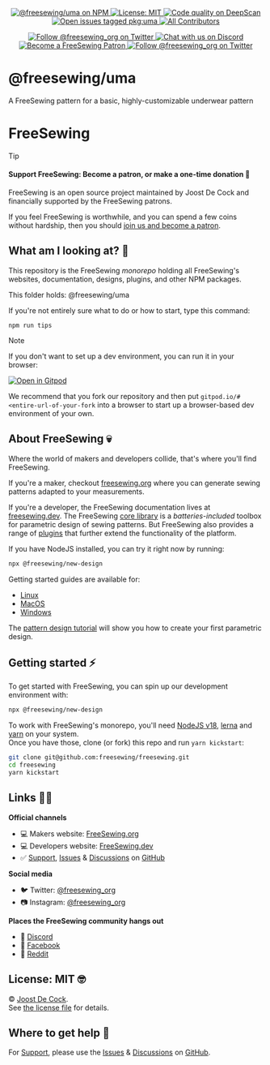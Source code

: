 <p align='center'><a
  href="https://www.npmjs.com/package/@freesewing/uma"
  title="@freesewing/uma on NPM"
  ><img src="https://img.shields.io/npm/v/@freesewing/uma.svg"
  alt="@freesewing/uma on NPM"/>
  </a><a
  href="https://opensource.org/licenses/MIT"
  title="License: MIT"
  ><img src="https://img.shields.io/npm/l/@freesewing/uma.svg?label=License"
  alt="License: MIT"/>
  </a><a
  href="https://deepscan.io/dashboard#view=project&tid=2114&pid=2993&bid=23256"
  title="Code quality on DeepScan"
  ><img src="https://deepscan.io/api/teams/2114/projects/2993/branches/23256/badge/grade.svg"
  alt="Code quality on DeepScan"/>
  </a><a
  href="https://github.com/freesewing/freesewing/issues?q=is%3Aissue+is%3Aopen+label%3Apkg%3Auma"
  title="Open issues tagged pkg:uma"
  ><img src="https://img.shields.io/github/issues/freesewing/freesewing/pkg:uma.svg?label=Issues"
  alt="Open issues tagged pkg:uma"/>
  </a><a
  href="#contributors-"
  title="All Contributors"
  ><img src="https://img.shields.io/badge/all_contributors-125-pink.svg"
  alt="All Contributors"/>
  </a></p><p align='center'><a
  href="https://twitter.com/freesewing_org"
  title="Follow @freesewing_org on Twitter"
  ><img src="https://img.shields.io/badge/%F3%A0%80%A0-Follow%20us-blue.svg?logo=twitter&logoColor=white&logoWidth=15"
  alt="Follow @freesewing_org on Twitter"/>
  </a><a
  href="https://chat.freesewing.org"
  title="Chat with us on Discord"
  ><img src="https://img.shields.io/discord/698854858052075530?label=Chat%20on%20Discord"
  alt="Chat with us on Discord"/>
  </a><a
  href="https://freesewing.org/patrons/join"
  title="Become a FreeSewing Patron"
  ><img src="https://img.shields.io/badge/%F3%A0%80%A0-Support%20us-blueviolet.svg?logo=cash-app&logoColor=white&logoWidth=15"
  alt="Become a FreeSewing Patron"/>
  </a><a
  href="https://instagram.com/freesewing_org"
  title="Follow @freesewing_org on Twitter"
  ><img src="https://img.shields.io/badge/%F3%A0%80%A0-Follow%20us-E4405F.svg?logo=instagram&logoColor=white&logoWidth=15"
  alt="Follow @freesewing_org on Twitter"/>
  </a></p>

# @freesewing/uma

A FreeSewing pattern for a basic, highly-customizable underwear pattern



# FreeSewing

> [!TIP]
>#### Support FreeSewing: Become a patron, or make a one-time donation 🥰
>
> FreeSewing is an open source project maintained by Joost De Cock and financially supported by the FreeSewing patrons.
>
> If you feel FreeSewing is worthwhile, and you can spend a few coins without
hardship, then you should [join us and become a patron](https://freesewing.org/community/join).

## What am I looking at? 🤔

This repository is the FreeSewing *monorepo* holding all FreeSewing's websites, documentation, designs, plugins, and other NPM packages.

This folder holds: @freesewing/uma

If you're not entirely sure what to do or how to start, type this command:

```
npm run tips
```

> [!NOTE]
> If you don't want to set up a dev environment, you can run it in your browser:
> 
> [![Open in Gitpod](https://gitpod.io/button/open-in-gitpod.svg)](https://gitpod.io/#https://github.com/freesewing/freesewing)
> 
> We recommend that you fork our repository and then 
> put `gitpod.io/#<entire-url-of-your-fork` into a browser 
> to start up a browser-based dev environment of your own.

## About FreeSewing 💀

Where the world of makers and developers collide, that's where you'll find FreeSewing.

If you're a maker, checkout [freesewing.org](https://freesewing.org/) where you can generate
sewing patterns adapted to your measurements.

If you're a developer, the FreeSewing documentation lives at [freesewing.dev](https://freesewing.dev/).
The FreeSewing [core library](https://freesewing.dev/reference/api/) is a *batteries-included* toolbox
for parametric design of sewing patterns. But FreeSewing also provides a range 
of [plugins](https://freesewing.dev/reference/plugins/) that further extend the 
functionality of the platform.

If you have NodeJS installed, you can try it right now by running:

```bash
npx @freesewing/new-design
```

Getting started guides are available for:
- [Linux](https://freesewing.dev/tutorials/getting-started-linux/)
- [MacOS](https://freesewing.dev/tutorials/getting-started-mac/)
- [Windows](https://freesewing.dev/tutorials/getting-started-windows/)

The [pattern design tutorial](https://freesewing.dev/tutorials/pattern-design/) will
show you how to create your first parametric design.

## Getting started ⚡ 

To get started with FreeSewing, you can spin up our development environment with:

```bash
npx @freesewing/new-design
```

To work with FreeSewing's monorepo, you'll need [NodeJS v18](https://nodejs.org), [lerna](https://lerna.js.org/) and [yarn](https://yarnpkg.com/) on your system.  
Once you have those, clone (or fork) this repo and run `yarn kickstart`:

```bash
git clone git@github.com:freesewing/freesewing.git
cd freesewing
yarn kickstart
```

## Links 👩‍💻

**Official channels**

 - 💻 Makers website: [FreeSewing.org](https://freesewing.org)
 - 💻 Developers website: [FreeSewing.dev](https://freesewing.dev)
 - ✅ [Support](https://github.com/freesewing/freesewing/issues/new/choose),
   [Issues](https://github.com/freesewing/freesewing/issues) &
   [Discussions](https://github.com/freesewing/freesewing/discussions) on
   [GitHub](https://github.com/freesewing/freesewing)

**Social media**

 - 🐦 Twitter: [@freesewing_org](https://twitter.com/freesewing_org)
 - 📷 Instagram: [@freesewing_org](https://instagram.com/freesewing_org)

**Places the FreeSewing community hangs out**

 - 💬 [Discord](https://discord.freesewing.org/)
 - 💬 [Facebook](https://www.facebook.com/groups/627769821272714/)
 - 💬 [Reddit](https://www.reddit.com/r/freesewing/)

## License: MIT 🤓

© [Joost De Cock](https://github.com/joostdecock).  
See [the license file](https://github.com/freesewing/freesewing/blob/develop/LICENSE) for details.

## Where to get help 🤯

For [Support](https://github.com/freesewing/freesewing/issues/new/choose),
please use the [Issues](https://github.com/freesewing/freesewing/issues) &
[Discussions](https://github.com/freesewing/freesewing/discussions) on
[GitHub](https://github.com/freesewing/freesewing).

